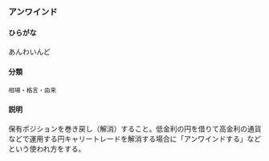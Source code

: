 <div style="display:none;">

## [あ行](securities-terms?id=あ行)

</div>

### アンワインド

#### ひらがな

あんわいんど

#### 分類

`相場・格言・由来`

#### 説明

保有ポジションを巻き戻し（解消）すること。低金利の円を借りて高金利の通貨などで運用する円キャリートレードを解消する場合に「アンワインドする」などという使われ方をする。

<div style="display:none;">

## [か行](securities-terms?id=か行)
## [さ行](securities-terms?id=さ行)
## [た行](securities-terms?id=た行)
## [な行](securities-terms?id=な行)
## [は行](securities-terms?id=は行)
## [ま行](securities-terms?id=ま行)
## [や行](securities-terms?id=や行)
## [ら行](securities-terms?id=ら行)
## [わ行](securities-terms?id=わ行)
## [英数字・記号](securities-terms?id=英数字・記号)

</div>

